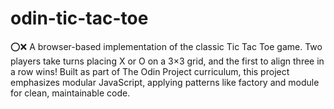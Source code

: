 # odin-tic-tac-toe
⭕❌ A browser-based implementation of the classic Tic Tac Toe game. Two players take turns placing X or O on a 3×3 grid, and the first to align three in a row wins! Built as part of The Odin Project curriculum, this project emphasizes modular JavaScript, applying patterns like factory and module for clean, maintainable code.

